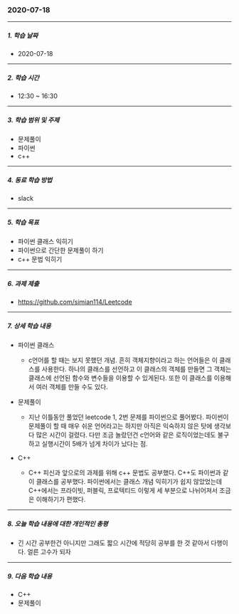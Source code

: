 ### 2020-07-18

-----
##### 1. 학습 날짜
- 2020-07-18

-----
##### 2. 학습 시간
- 12:30 ~ 16:30

-----
##### 3. 학습 범위 및 주제
- 문제풀이
- 파이썬
- c++

-----
##### 4. 동료 학습 방법
- slack

-----
##### 5. 학습 목표
- 파이썬 클래스 익히기
- 파이썬으로 간단한 문제풀이 하기
- c++ 문법 익히기

-----
##### 6. 과제 제출
- https://github.com/simian114/Leetcode

-----
##### 7. 상세 학습 내용
- 파이썬 클래스
    - c언어를 할 때는 보지 못했던 개념. 흔히 객체지향이라고 하는 언어들은 이 클래스를 사용한다. 하나의 클래스를 선언하고 이 클래스의 객체를 만들면 그 객체는 클래스에 선언된 함수와 변수들을 이용할 수 있게된다. 또한 이 클래스를 이용해서 여러 객체를 만들 수도 있다.

- 문제풀이
    - 지난 이틀동안 풀었던 leetcode 1, 2번 문제를 파이썬으로 풀어봤다. 파이썬이 문제풀이 할 때 매우 쉬운 언어라고는 하지만 아직은 익숙하지 않은 탓에 생각보다 많은 시간이 걸렸다. 다만 조금 놀랐던건 c언어와 같은 로직이었는데도 불구하고 실행시간이 5배가 넘게 차이가 났다는 점.

- C++
    - C++ 피신과 앞으로의 과제를 위해 c++ 문법도 공부했다. C++도 파이썬과 같이 클래스를 공부했다. 파이썬에서는 클래스 개념 익히기가 쉽지 않았었는데 C++에서는 프라이빗, 퍼블릭, 프로텍티드 이렇게 세 부분으로 나뉘어져서 조금은 이해하기가 편했다.

-----
##### 8. 오늘 학습 내용에 대한 개인적인 총평
- 긴 시간 공부한건 아니지만 그래도 짧으 시간에 적당히 공부를 한 것 같아서 다행이다. 얼른 고수가 되자

-----
##### 9. 다음 학습 내용
- C++
- 문제풀이
